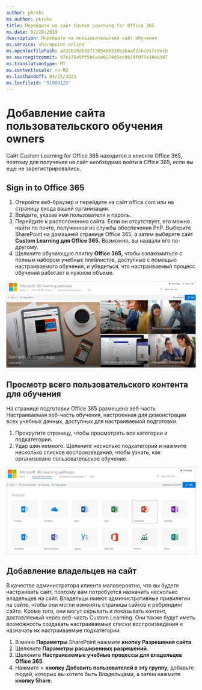 ```yaml
---
author: pkrebs
ms.author: pkrebs
title: Перейдите на сайт Custom Learning for Office 365
ms.date: 02/18/2019
description: Перейдите на пользовательский сайт обучения
ms.service: sharepoint-online
ms.openlocfilehash: a232b192b92f1305486538b2baaf2cbc917c9ecb
ms.sourcegitcommit: 97e175e5ff5b6a9e0274d5ec9b39fdf7e18eb387
ms.translationtype: MT
ms.contentlocale: ru-RU
ms.lasthandoff: 04/25/2021
ms.locfileid: "51999125"
---
```

# <a name="add-owners-custom-learning-site"></a>Добавление сайта пользовательского обучения owners

Сайт Custom Learning for Office 365 находится в клиенте Office 365, поэтому для получения на сайт необходимо войти в Office 365, если вы еще не зарегистрировались. 

## <a name="sign-in-to-office-365"></a>Sign in to Office 365 

1.  Откройте веб-браузер и перейдите на сайт office.com или на страницу входа вашей организации. 
2.  Войдите, указав имя пользователя и пароль.
3.  Перейдите к расположению сайта. Если он отсутствует, его можно найти по почте, полученной из службы обеспечения PnP. Выберите SharePoint на домашней странице Office 365, а затем выберите сайт **Custom Learning для Office 365.** Возможно, вы назвали его по-другому. 
5. Щелкните обучающую плитку **Office 365,** чтобы ознакомиться с полным набором учебных плейлистов, доступных с помощью настраиваемого обучения, и убедиться, что настраиваемый процесс обучения работает в нужном объеме. 

![cg-goto.png](media/cg-goto.png)

## <a name="view-all-the-custom-learning-content"></a>Просмотр всего пользовательского контента для обучения
На странице подготовки Office 365 размещена веб-часть Настраиваемая веб-часть обучения, настроенная для демонстрации всех учебных данных, доступных для настраиваемой подготовки. 

1. Прокрутите страницу, чтобы просмотреть все категории и подкатегории.
2. Удар шин немного. Щелкните несколько подкатегорий и нажмите несколько списков воспроизведения, чтобы узнать, как организовано пользовательское обучение. 

![cg-gotoall.png](media/cg-gotoall.png)

## <a name="add-owners-to-site"></a>Добавление владельцев на сайт
В качестве администратора клиента маловероятно, что вы будете настраивать сайт, поэтому вам потребуется назначить несколько владельцев на сайт. Владельцы имеют административные привилегии на сайте, чтобы они могли изменять страницы сайтов и ребрендинг сайта. Кроме того, они могут скрывать и показывать контент, доставляемый через веб-часть Custom Learning. Они также будут иметь возможность создавать настраиваемые списки воспроизведения и назначать их настраиваемые подкатегории.  

1. В меню **Параметры** SharePoint нажмите **кнопку Разрешения сайта**.
2. Щелкните **Параметры расширенных разрешений**.
3. Щелкните **Настраиваемые учебные процессы для владельцев Office 365.**
4. Нажмите   >  **кнопку Добавить пользователей в эту группу,** добавьте людей, которых вы хотите быть Владельцами, а затем нажмите **кнопку Share**.

